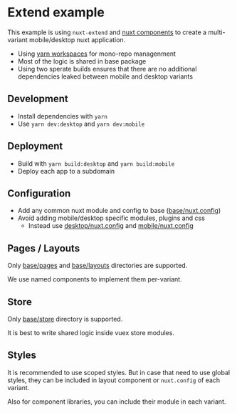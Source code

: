 # Extend example

This example is using `nuxt-extend` and [nuxt components](https://nuxtjs.org/docs/2.x/features/nuxt-components)
to create a multi-variant mobile/desktop nuxt application.

- Using [yarn workspaces](https://classic.yarnpkg.com/en/docs/workspaces) for mono-repo managenment
- Most of the logic is shared in base package
- Using two sperate builds ensures that there are no additional dependencies leaked between mobile and desktop variants

## Development

- Install dependencies with `yarn`
- Use `yarn dev:desktop` and `yarn dev:mobile`

## Deployment

- Build with `yarn build:desktop` and `yarn build:mobile`
- Deploy each app to a subdomain

## Configuration

- Add any common nuxt module and config to base ([base/nuxt.config](./packages/base/nuxt.config.js))
- Avoid adding mobile/desktop specific modules, plugins and css
  - Instead use [desktop/nuxt.config](./packages/desktop/nuxt.config.js) and [mobile/nuxt.config](./packages/mobile/nuxt.config.js)

## Pages / Layouts

Only [base/pages](./packages/base/pages) and [base/layouts](./packages/base/layouts)  directories are supported.

We use named components to implement them per-variant.

## Store

Only [base/store](./packages/base/store) directory is supported.

It is best to write shared logic inside vuex store modules.

## Styles

It is recommended to use scoped styles. But in case that need to use global styles,
they can be included in layout component or `nuxt.config` of each variant.

Also for component libraries, you can include their module in each variant.
